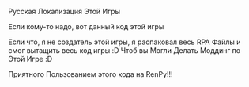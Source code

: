 Русская Локализация Этой Игры

Если кому-то надо, вот данный код этой игры 

Если что, я не создатель этой игры, я распаковал весь RPA Файлы и смог вытащить весь код игры :D 
Чтоб вы Могли Делать Моддинг по Этой Игре :D

Приятного Пользованием этого кода на RenPy!!! 
